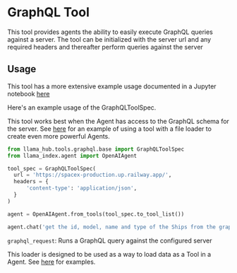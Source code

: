 # GraphQL Tool

This tool provides agents the ability to easily execute GraphQL queries against a server. The tool can be initialized with the server url and any required headers and thereafter perform queries against the server

## Usage

This tool has a more extensive example usage documented in a Jupyter notebook [here](https://github.com/emptycrown/llama-hub/tree/main/llama_hub/tools/notebooks/graphql.ipynb)

Here's an example usage of the GraphQLToolSpec.

This tool works best when the Agent has access to the GraphQL schema for the server. See [here](https://github.com/emptycrown/llama-hub/tree/main/llama_hub/tools/notebooks/shopify.ipynb) for an example of using a tool with a file loader to create even more powerful Agents.

```python
from llama_hub.tools.graphql.base import GraphQLToolSpec
from llama_index.agent import OpenAIAgent

tool_spec = GraphQLToolSpec(
  url = 'https://spacex-production.up.railway.app/',
  headers = {
      'content-type': 'application/json',
  }
)

agent = OpenAIAgent.from_tools(tool_spec.to_tool_list())

agent.chat('get the id, model, name and type of the Ships from the graphql endpoint')
```

`graphql_request`: Runs a GraphQL query against the configured server

This loader is designed to be used as a way to load data as a Tool in a Agent. See [here](https://github.com/emptycrown/llama-hub/tree/main) for examples.

